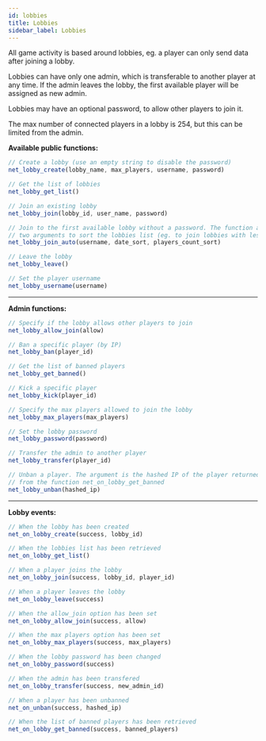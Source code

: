 ```yaml
---
id: lobbies
title: Lobbies
sidebar_label: Lobbies
---
```


All game activity is based around lobbies, eg. a player can only send data after joining a lobby.

Lobbies can have only one admin, which is transferable to another player at any time. If the admin leaves the lobby, the first available player will be assigned as new admin.

Lobbies may have an optional password, to allow other players to join it.

The max number of connected players in a lobby is 254, but this can be limited from the admin.


**Available public functions:**

```js
// Create a lobby (use an empty string to disable the password)
net_lobby_create(lobby_name, max_players, username, password)
```

```js
// Get the list of lobbies
net_lobby_get_list()
``` 

```js
// Join an existing lobby
net_lobby_join(lobby_id, user_name, password)
```

```js
// Join to the first available lobby without a password. The function accept 
// two arguments to sort the lobbies list (eg. to join lobbies with less players)
net_lobby_join_auto(username, date_sort, players_count_sort)
```

```js
// Leave the lobby
net_lobby_leave()
``` 

```js
// Set the player username
net_lobby_username(username)
``` 

---

**Admin functions:**

```js
// Specify if the lobby allows other players to join
net_lobby_allow_join(allow)
``` 

```js
// Ban a specific player (by IP)
net_lobby_ban(player_id)
```

```js
// Get the list of banned players
net_lobby_get_banned()
```

```js
// Kick a specific player
net_lobby_kick(player_id)
``` 

```js
// Specify the max players allowed to join the lobby
net_lobby_max_players(max_players)
```

```js
// Set the lobby password
net_lobby_password(password)
```

```js
// Transfer the admin to another player
net_lobby_transfer(player_id)
```

```js
// Unban a player. The argument is the hashed IP of the player returned
// from the function net_on_lobby_get_banned
net_lobby_unban(hashed_ip)
```

---

**Lobby events:**

```js
// When the lobby has been created
net_on_lobby_create(success, lobby_id)
```

```js
// When the lobbies list has been retrieved
net_on_lobby_get_list()
```

```js
// When a player joins the lobby
net_on_lobby_join(success, lobby_id, player_id)
```

```js
// When a player leaves the lobby
net_on_lobby_leave(success)
```

```js
// When the allow_join option has been set
net_on_lobby_allow_join(success, allow)
```

```js
// When the max players option has been set
net_on_lobby_max_players(success, max_players)
```

```js
// When the lobby password has been changed
net_on_lobby_password(success)
```

```js
// When the admin has been transfered
net_on_lobby_transfer(success, new_admin_id)
```

```js
// When a player has been unbanned
net_on_unban(success, hashed_ip)
```

```js
// When the list of banned players has been retrieved
net_on_lobby_get_banned(success, banned_players)
```
